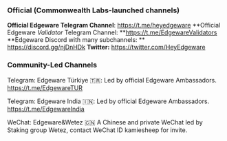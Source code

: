### Official (Commonwealth Labs-launched channels)

**Official Edgeware Telegram Channel**: https://t.me/heyedgeware
**Official Edgeware _Validator_ Telegram Channel: **https://t.me/EdgewareValidators
**Edgeware Discord with many subchannels: ** https://discord.gg/njDnHDk
**Twitter:** https://twitter.com/HeyEdgeware

### Community-Led Channels

Telegram: Edgeware Türkiye 🇹🇷: Led by official Edgeware Ambassadors.
https://t.me/EdgewareTUR

Telegram: Edgeware India 🇮🇳: Led by official Edgeware Ambassadors.
https://t.me/EdgewareIndia

WeChat: Edgeware&Wetez 🇨🇳
A Chinese and private WeChat led by Staking group Wetez, contact WeChat ID kamiesheep for invite.



